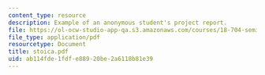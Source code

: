 ```yaml
---
content_type: resource
description: Example of an anonymous student's project report.
file: https://ol-ocw-studio-app-qa.s3.amazonaws.com/courses/18-704-seminar-in-algebra-and-number-theory-rational-points-on-elliptic-curves-fall-2004/ab114fde1fdfe88920be2a6118b81e39_stoica.pdf
file_type: application/pdf
resourcetype: Document
title: stoica.pdf
uid: ab114fde-1fdf-e889-20be-2a6118b81e39
---
```

